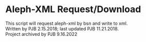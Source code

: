 # Aleph-XML Request/Download
This script will request aleph-xml by bsn and write to xml.  
Written by PJB 2.15.2018; last updated PJB 11.21.2018.  
Project archived by PJB 9.16.2022

